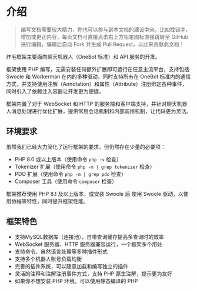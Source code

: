 # 介绍

> 编写文档需要较大精力，你也可以参与到本文档的建设中来，比如找错字，增加或更正内容，每页文档可直接点击右上方铅笔图标直接跳转至 GitHub 进行编辑，编辑后自动 Fork 并生成 Pull Request，以此来贡献此文档！

炸毛框架主要面向聊天机器人（OneBot 标准）和 API 服务的开发。

框架使用 PHP 编写，无需安装任何额外扩展即可运行在任意主流平台，支持包括 Swoole 和 Workerman 在内的多种驱动，同时支持所有在 OneBot 标准内的通信方式，并支持使用注解（Annotation）和属性（Attribute）注册绑定各种事件，同时引入了依赖注入容器让开发更为便捷。

框架内置了对于 WebSocket 和 HTTP 的服务端和客户端支持，并针对聊天机器人消息处理进行优化扩展，提供常用会话机制和内部调用机制，让代码更为灵活。

## 环境要求

虽然我们已经大力简化了运行框架的要求，但仍然存在少量的必要项：

- PHP 8.0 或以上版本（使用命令 `php -v` 检查）
- Tokenizer 扩展（使用命令 `php -m | grep tokenizer` 检查）
- PDO 扩展（使用命令 `php -m | grep pdo` 检查）
- Composer 工具（使用命令 `composer` 检查）

框架推荐使用 PHP 8.1 及以上版本，或安装 Swoole 后 使用 Swoole 驱动，以使用协程等特性，同时提升框架性能。

## 框架特色

- 支持MySQL数据库（连接池），自带查询缓存提高多查询时的效率
- WebSocket 服务器、HTTP 服务器兼容运行，一个框架多个用处
- 支持命令、自然语言处理等多种插件形式
- 支持多个机器人账号负载均衡
- 完善的插件系统，可以随意加载和编写独立的插件
- 灵活的注释和注解注册事件方式，支持 PHP 原生注解，提示更为友好
- 如果你不想安装 PHP 环境，可以使用静态编译的 PHP
